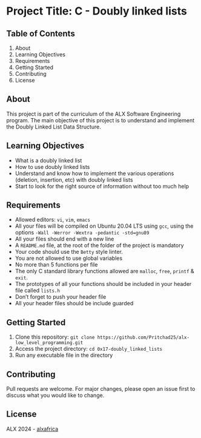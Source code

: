 # Project Title:  C - Doubly linked lists

## Table of Contents
1. About
2. Learning Objectives
3. Requirements
4. Getting Started
5. Contributing
6. License

## About <a name="about"></a>
This project is part of the curriculum of the ALX Software Engineering program. The main objective of this project is to understand and implement the Doubly Linked List Data Structure.

## Learning Objectives <a name="learning-objectives"></a>
- What is a doubly linked list
- How to use doubly linked lists
- Understand and know how to implement the various operations (deletion, insertion, etc) with doubly linked lists
- Start to look for the right source of information without too much help

## Requirements <a name="requirements"></a>
- Allowed editors: `vi`, `vim`, `emacs`
- All your files will be compiled on Ubuntu 20.04 LTS using `gcc`, using the options `-Wall -Werror -Wextra -pedantic -std=gnu89`
- All your files should end with a new line
- A `README.md` file, at the root of the folder of the project is mandatory
- Your code should use the `Betty` style linter.
- You are not allowed to use global variables
- No more than 5 functions per file
- The only C standard library functions allowed are `malloc`, `free`, `printf` & `exit`.
- The prototypes of all your functions should be included in your header file called `lists.h`
- Don’t forget to push your header file
- All your header files should be include guarded

## Getting Started <a name="getting-started"></a>
1. Clone this repository: `git clone https://github.com/Pritchad25/alx-low_level_programming.git`
2. Access the project directory: `cd 0x17-doubly_linked_lists`
3. Run any executable file in the directory

## Contributing <a name="contributing"></a>
Pull requests are welcome. For major changes, please open an issue first to discuss what you would like to change.

## License <a name="license"></a>
ALX 2024 - [alxafrica](https://www.alxafrica.com)
